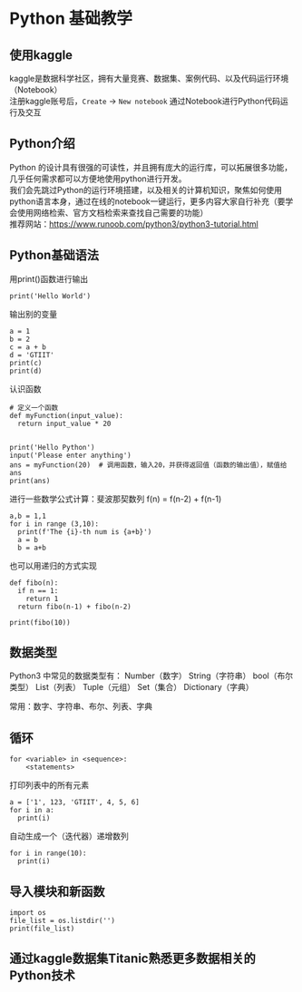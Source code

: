 # Python 基础教学  

## 使用kaggle  
kaggle是数据科学社区，拥有大量竞赛、数据集、案例代码、以及代码运行环境（Notebook）  
注册kaggle账号后，`Create` -> `New notebook` 通过Notebook进行Python代码运行及交互  
## Python介绍
Python 的设计具有很强的可读性，并且拥有庞大的运行库，可以拓展很多功能，几乎任何需求都可以方便地使用python进行开发。  
我们会先跳过Python的运行环境搭建，以及相关的计算机知识，聚焦如何使用python语言本身，通过在线的notebook一键运行，更多内容大家自行补充（要学会使用网络检索、官方文档检索来查找自己需要的功能）  
推荐网站：https://www.runoob.com/python3/python3-tutorial.html

## Python基础语法
用print()函数进行输出
```
print('Hello World')
```

输出别的变量
```
a = 1
b = 2
c = a + b
d = 'GTIIT'
print(c)
print(d)
```
认识函数
```
# 定义一个函数
def myFunction(input_value):
  return input_value * 20


print('Hello Python')
input('Please enter anything')
ans = myFunction(20)  # 调用函数，输入20，并获得返回值（函数的输出值），赋值给ans
print(ans)
```
进行一些数学公式计算：斐波那契数列 f(n) = f(n-2) + f(n-1) 
```
a,b = 1,1
for i in range (3,10):
  print(f'The {i}-th num is {a+b}')
  a = b
  b = a+b
```
也可以用递归的方式实现

```
def fibo(n):
  if n == 1:
    return 1
  return fibo(n-1) + fibo(n-2)

print(fibo(10))
```

## 数据类型
Python3 中常见的数据类型有：
Number（数字）
String（字符串）
bool（布尔类型）
List（列表）
Tuple（元组）
Set（集合）
Dictionary（字典）

常用：数字、字符串、布尔、列表、字典


## 循环
```
for <variable> in <sequence>:
    <statements>
```
打印列表中的所有元素
```
a = ['1', 123, 'GTIIT', 4, 5, 6]
for i in a:
  print(i)
```
自动生成一个（迭代器）递增数列
```
for i in range(10):
  print(i)
```

## 导入模块和新函数
```
import os
file_list = os.listdir('')
print(file_list)
```

## 通过kaggle数据集Titanic熟悉更多数据相关的Python技术



